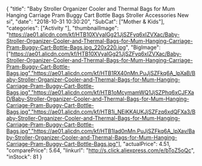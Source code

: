 {
	"title": "Baby Stroller Organizer Cooler and Thermal Bags for Mum Hanging Carriage Pram Buggy Cart Bottle Bags Stroller Accessories New si",
	"date": "2018-10-31 10:30:20",
	"SubCat": ["Mother & Kids"],
	"categories": ["Activity "],
	"thumbnailImage": "https://ae01.alicdn.com/kf/HTB10XVyaIGg21JjSZFyq6xIZVXac/Baby-Stroller-Organizer-Cooler-and-Thermal-Bags-for-Mum-Hanging-Carriage-Pram-Buggy-Cart-Bottle-Bags.jpg_220x220.jpg",
	"BigImage": ["https://ae01.alicdn.com/kf/HTB10XVyaIGg21JjSZFyq6xIZVXac/Baby-Stroller-Organizer-Cooler-and-Thermal-Bags-for-Mum-Hanging-Carriage-Pram-Buggy-Cart-Bottle-Bags.jpg","https://ae01.alicdn.com/kf/HTB1RX40nMn.PuJjSZFkq6A_lpXaB/Baby-Stroller-Organizer-Cooler-and-Thermal-Bags-for-Mum-Hanging-Carriage-Pram-Buggy-Cart-Bottle-Bags.jpg","https://ae01.alicdn.com/kf/HTB1oMcymamWQ1JjSZPhq6xCJFXaD/Baby-Stroller-Organizer-Cooler-and-Thermal-Bags-for-Mum-Hanging-Carriage-Pram-Buggy-Cart-Bottle-Bags.jpg","https://ae01.alicdn.com/kf/HTB1i_NEiKKAUKJjSZFzq6xdQFXa3/Baby-Stroller-Organizer-Cooler-and-Thermal-Bags-for-Mum-Hanging-Carriage-Pram-Buggy-Cart-Bottle-Bags.jpg","https://ae01.alicdn.com/kf/HTB1Iad0nMn.PuJjSZFkq6A_lpXav/Baby-Stroller-Organizer-Cooler-and-Thermal-Bags-for-Mum-Hanging-Carriage-Pram-Buggy-Cart-Bottle-Bags.jpg"],
	"actualPrice": 4.51,
	"comparePrice": 5.64,
	"linkurl": "http://s.click.aliexpress.com/e/bToZ5oQc",
	"inStock": 81
}
